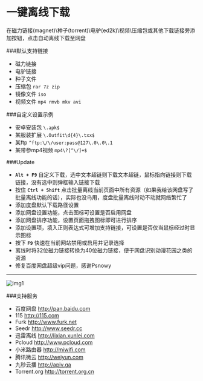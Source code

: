 一键离线下载
=
在磁力链接(magnet)\种子(torrent)\电驴(ed2k)\视频\压缩包或其他下载链接旁添加按钮，点击自动离线下载至网盘

###默认支持链接
* 磁力链接
* 电驴链接
* 种子文件
* 压缩包 `rar 7z zip`
* 镜像文件 `iso`
* 视频文件 `mp4 rmvb mkv avi`

###自定义设置示例
* 安卓安装包 `\.apk$`
* 某服装扩展 `\.Outfit\d{4}\.txx$`
* 某ftp `^ftp:\/\/user:pass@127\.0\.0\.1`
* 某带参mp4视频 `mp4\?[^\/]+$`

###Update
 - **`Alt + F9`** 自定义下载，选中文本超链则下载文本超链，鼠标指向链接则下载链接，没有选中则弹框输入链接下载
 - 按住 **`Ctrl + Shift`** 点击批量离线当前页面中所有资源（如果我给该网盘写了批量离线功能的话），实际也没鸟用，度盘批量离线时动不动就网络繁忙了
 - 添加度盘默认下载路径设置
 - 添加网盘设置功能，点击图标可设置是否启用网盘
 - 添加网盘排序功能，设置页面拖拽图标即可进行排序
 - 添加设置项，填入正则表达式可增加支持链接，可设置是否仅当鼠标经过时显示图标
 - 按下 **`F9`** 快速在当前网站禁用或启用并记录选择
 - 离线时将32位磁力链接转换为40位磁力链接，便于网盘识别动漫花园之类的资源
 - 修复百度网盘超级vip问题，感谢Psnowy

---
![img1](https://greasyfork.org/system/screenshots/screenshots/000/005/431/original/GIF1.gif?1476097920)

###支持服务
* 百度网盘 http://pan.baidu.com
* 115 http://115.com
* Furk http://www.furk.net
* Seedr http://www.seedr.cc
* 迅雷离线 http://lixian.xunlei.com
* Pcloud http://www.pcloud.com
* 小米路由器 http://miwifi.com
* 腾讯微云 http://weiyun.com
* 九秒云播 http://apiv.ga
* Torrent.org http://torrent.org.cn